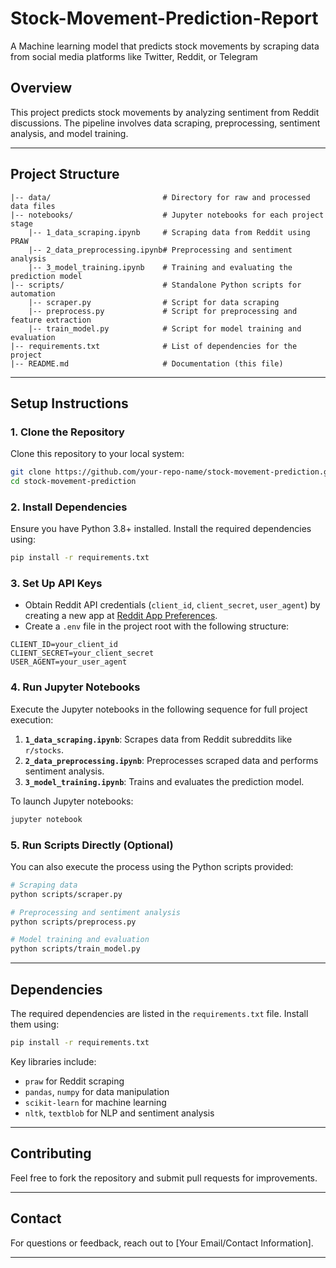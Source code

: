 # Stock-Movement-Prediction-Report
A Machine learning model that predicts stock movements by scraping data from social media platforms like Twitter, Reddit, or Telegram

## Overview
This project predicts stock movements by analyzing sentiment from Reddit discussions. 
The pipeline involves data scraping, preprocessing, sentiment analysis, and model training.

---

## Project Structure

```
|-- data/                         # Directory for raw and processed data files
|-- notebooks/                    # Jupyter notebooks for each project stage
    |-- 1_data_scraping.ipynb     # Scraping data from Reddit using PRAW
    |-- 2_data_preprocessing.ipynb# Preprocessing and sentiment analysis
    |-- 3_model_training.ipynb    # Training and evaluating the prediction model
|-- scripts/                      # Standalone Python scripts for automation
    |-- scraper.py                # Script for data scraping
    |-- preprocess.py             # Script for preprocessing and feature extraction
    |-- train_model.py            # Script for model training and evaluation
|-- requirements.txt              # List of dependencies for the project
|-- README.md                     # Documentation (this file)
```

---

## Setup Instructions

### 1. **Clone the Repository**
Clone this repository to your local system:
```bash
git clone https://github.com/your-repo-name/stock-movement-prediction.git
cd stock-movement-prediction
```

### 2. **Install Dependencies**
Ensure you have Python 3.8+ installed. Install the required dependencies using:
```bash
pip install -r requirements.txt
```

### 3. **Set Up API Keys**
- Obtain Reddit API credentials (`client_id`, `client_secret`, `user_agent`) by creating a new app at [Reddit App Preferences](https://www.reddit.com/prefs/apps).
- Create a `.env` file in the project root with the following structure:
```
CLIENT_ID=your_client_id
CLIENT_SECRET=your_client_secret
USER_AGENT=your_user_agent
```

### 4. **Run Jupyter Notebooks**
Execute the Jupyter notebooks in the following sequence for full project execution:
1. **`1_data_scraping.ipynb`**: Scrapes data from Reddit subreddits like `r/stocks`.
2. **`2_data_preprocessing.ipynb`**: Preprocesses scraped data and performs sentiment analysis.
3. **`3_model_training.ipynb`**: Trains and evaluates the prediction model.

To launch Jupyter notebooks:
```bash
jupyter notebook
```

### 5. **Run Scripts Directly (Optional)**
You can also execute the process using the Python scripts provided:
```bash
# Scraping data
python scripts/scraper.py

# Preprocessing and sentiment analysis
python scripts/preprocess.py

# Model training and evaluation
python scripts/train_model.py
```

---

## Dependencies
The required dependencies are listed in the `requirements.txt` file. Install them using:
```bash
pip install -r requirements.txt
```

Key libraries include:
- `praw` for Reddit scraping
- `pandas`, `numpy` for data manipulation
- `scikit-learn` for machine learning
- `nltk`, `textblob` for NLP and sentiment analysis

---

## Contributing
Feel free to fork the repository and submit pull requests for improvements.

---

## Contact
For questions or feedback, reach out to [Your Email/Contact Information].

---

